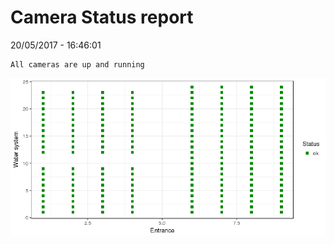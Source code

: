 Camera Status report
================
20/05/2017 - 16:46:01

    All cameras are up and running

![](camreport_files/figure-markdown_github/unnamed-chunk-2-1.png)
